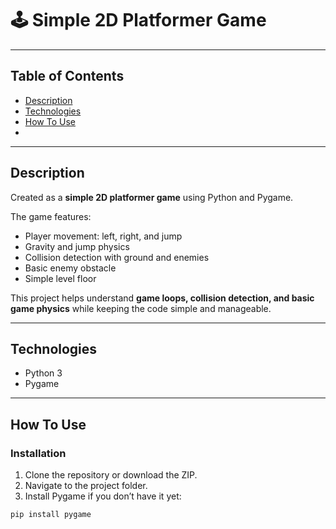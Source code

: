 # 🕹️ Simple 2D Platformer Game


---

## Table of Contents
- [Description](#description)
- [Technologies](#technologies)
- [How To Use](#how-to-use)
-
---

## Description
Created as a **simple 2D platformer game** using Python and Pygame.

The game features:
- Player movement: left, right, and jump
- Gravity and jump physics
- Collision detection with ground and enemies
- Basic enemy obstacle
- Simple level floor

This project helps understand **game loops, collision detection, and basic game physics** while keeping the code simple and manageable.

---

## Technologies
- Python 3
- Pygame

---

## How To Use

### Installation
1. Clone the repository or download the ZIP.
2. Navigate to the project folder.
3. Install Pygame if you don’t have it yet:

```bash
pip install pygame

